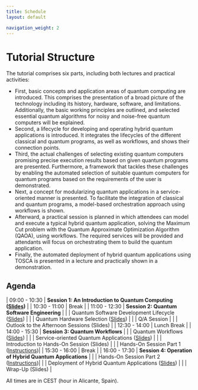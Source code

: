 ```yaml
---
title: Schedule
layout: default

navigation_weight: 2
---
```


# Tutorial Structure

The tutorial comprises six parts, including both lectures and practical activities:


- First, basic concepts and application areas of quantum computing are introduced. 
 This comprises the presentation of a broad picture of the technology including its history, hardware, software, and limitations. 
 Additionally, the basic working principles are outlined, and selected essential quantum algorithms for noisy and noise-free quantum computers will be explained.
- Second, a lifecycle for developing and operating hybrid quantum applications is introduced.
  It integrates the lifecycles of the different classical and quantum programs, as well as workflows, and shows their connection points.
- Third, the actual challenges of selecting existing quantum computers promising precise execution results based on given quantum programs are presented.
  Furthermore, a framework that tackles these challenges by enabling the automated selection of suitable quantum computers for quantum programs based on the requirements of the user is demonstrated.
-  Next, a concept for modularizing quantum applications in a service-oriented manner is presented. 
   To facilitate the integration of classical and quantum programs, a model-based orchestration approach using workflows is shown. 
-  Afterward, a practical session is planned in which attendees can model and execute a typical hybrid quantum application, solving the Maximum Cut problem with the Quantum Approximate Optimization Algorithm (QAOA), using workflows.
    The required services will be provided and attendants will focus on orchestrating them to build the quantum application.
- Finally, the automated deployment of hybrid quantum applications using TOSCA is presented in a lecture and practically shown in a demonstration.


## Agenda

| 09:00 - 10:30 | **Session 1: An Introduction to Quantum Computing ([Slides](https://github.com/UST-QuAntiL/icwe-tutorial/raw/main/resources/slides/Introduction_Quantum_Computing.pdf))** |
| 10:30 - 11:00 | Break |
| 11:00 - 12:30 | **Session 2: Quantum Software Engineering** |
| | Quantum Software Development Lifecycle ([Slides](https://github.com/UST-QuAntiL/icwe-tutorial/raw/main/resources/slides/Quantum_Software_Development_Lifecycle.pdf)) |
| | Quantum Hardware Selection ([Slides](https://github.com/UST-QuAntiL/icwe-tutorial/raw/main/resources/slides/Quantum_Hardware_Selection.pdf)) |
| | Q/A Session |
| | Outlook to the Afternoon Sessions (Slides) |
| 12:30 - 14:00 | Lunch Break |
| 14:00 - 15:30 | **Session 3: Quantum Workflows** |
| | Quantum Workflows ([Slides](https://github.com/UST-QuAntiL/icwe-tutorial/raw/main/resources/slides/Quantum_Workflows.pdf)) |
| | Service-oriented Quantum Applications ([Slides](https://github.com/UST-QuAntiL/icwe-tutorial/raw/main/resources/slides/Quantum_Service_Compositions.pdf)) |
| | Introduction to Hands-On Session (Slides) |
| | Hands-On Session Part 1 ([Instructions](https://ust-quantil.github.io/icwe-tutorial/handson.html))|
| 15:30 - 16:00 | Break |
| 16:00 - 17:30 | **Session 4: Operation of Hybrid Quantum Applications** |
| | Hands-On Session Part 2 ([Instructions](https://ust-quantil.github.io/icwe-tutorial/handson.html))|
| | Deployment of Hybrid Quantum Applications ([Slides](https://github.com/UST-QuAntiL/icwe-tutorial/raw/main/resources/slides/Deployment_of_Quantum_Applications.pdf)) |
| | Wrap-Up (Slides) |

All times are in CEST (hour in Alicante, Spain).
